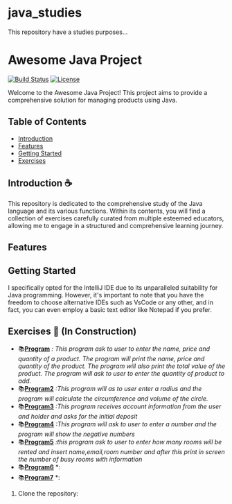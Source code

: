 # java_studies
This repository have a studies purposes...

# Awesome Java Project

[![Build Status](https://img.shields.io/travis/your-username/awesome-java-project.svg)](https://travis-ci.org/your-username/awesome-java-project)
[![License](https://img.shields.io/badge/License-MIT-blue.svg)](https://opensource.org/licenses/MIT)

Welcome to the Awesome Java Project! This project aims to provide a comprehensive solution for managing products using Java.

## Table of Contents
- [Introduction](#introduction)
- [Features](#features)
- [Getting Started](#getting-started)
- [Exercises](#Exercises)

## Introduction :coffee:
This repository is dedicated to the comprehensive study of the Java language and its various functions. Within its contents, you will find a collection of exercises carefully curated from multiple esteemed educators, allowing me to engage in a structured and comprehensive learning journey.

## Features


## Getting Started
I specifically opted for the IntelliJ IDE due to its unparalleled suitability for Java programming. However, it's important to note that you have the freedom to choose alternative IDEs such as VsCode or any other, and in fact, you can even employ a basic text editor like Notepad if you prefer.

## Exercises :construction: (In Construction)
- :books:[**Program**](src/program.java)
*: This program ask to user to enter the name, price and quantity of a product.
The program will print the name, price and quantity of the product.
The program will also print the total value of the product.
The program will ask to user to enter the quantity of product to add.*
- :books:[**Program2**](src/program2.java)
*:This program will as to user enter a radius and the program will calculate the circumference and volume of the circle.*
- :books:[**Program3**](src/program3.java)
*:This program receives account information from the user and holder and asks for the initial deposit*
- :books:[**Program4**](src/program4.java)
*:This program will ask to user to enter a number and the program will show the negative numbers*
- :books:[**Program5**](src/program5.java)
*:this program ask to user to enter how many rooms will be rented and insert name,email,room number and after this print in screen the number of busy rooms with information*
- :books:[**Program6**](src/program6.java)
*:
- :books:[**Program7**](src/program7.java)
*:
1. Clone the repository:
